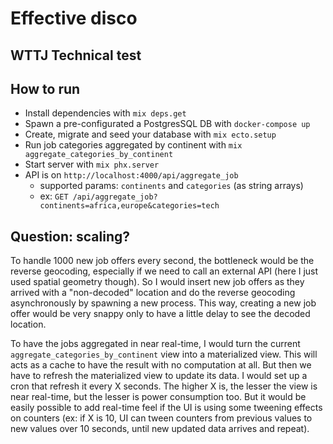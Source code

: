# Effective disco

## WTTJ Technical test

## How to run

  * Install dependencies with `mix deps.get`
  * Spawn a pre-configurated a PostgresSQL DB with `docker-compose up`
  * Create, migrate and seed your database with `mix ecto.setup`
  * Run job categories aggregated by continent with `mix aggregate_categories_by_continent`
  * Start server with `mix phx.server`
  * API is on `http://localhost:4000/api/aggregate_job`
    * supported params: `continents` and `categories` (as string arrays)
    * ex: `GET /api/aggregate_job?continents=africa,europe&categories=tech`

## Question: scaling?

To handle 1000 new job offers every second, the bottleneck would be the reverse geocoding, especially if we need to call an external API (here I just used spatial geometry though). So I would insert new job offers as they arrived with a "non-decoded" location and do the reverse geocoding asynchronously by spawning a new process. This way, creating a new job offer would be very snappy only to have a little delay to see the decoded location.

To have the jobs aggregated in near real-time, I would turn the current `aggregate_categories_by_continent` view into a materialized view. This will acts as a cache to have the result with no computation at all. But then we have to refresh the materialized view to update its data. I would set up a cron that refresh it every X seconds. The higher X is, the lesser the view is near real-time, but the lesser is power consumption too. But it would be easily possible to add real-time feel if the UI is using some tweening effects on counters (ex: if X is 10, UI can tween counters from previous values to new values over 10 seconds, until new updated data arrives and repeat).
